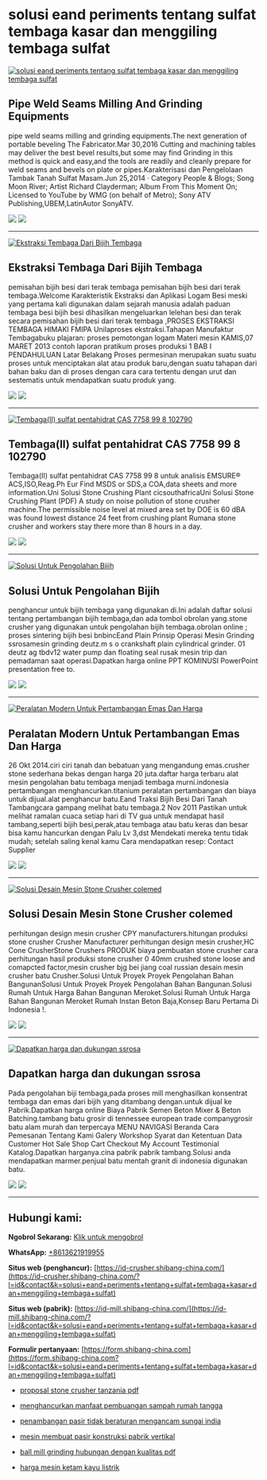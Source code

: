 # solusi eand periments tentang sulfat tembaga kasar dan menggiling tembaga sulfat

<a href="https://swt.shibang-china.com/?l=id&img&k=solusi+eand+periments+tentang+sulfat+tembaga+kasar+dan+menggiling+tembaga+sulfat" target="_blank">![solusi eand periments tentang sulfat tembaga kasar dan menggiling tembaga sulfat](http://static.shibang-china.com/all-800x300/558.jpg)</a>

## Pipe Weld Seams Milling And Grinding Equipments
pipe weld seams milling and grinding equipments.The next generation of portable beveling The Fabricator.Mar 30,2016 Cutting and machining tables may deliver the best bevel results,but some may find Grinding in this method is quick and easy,and the tools are readily and cleanly prepare for weld seams and bevels on plate or pipes.Karakterisasi dan Pengelolaan Tambak Tanah Sulfat Masam.Jun 25,2014 · Category People & Blogs; Song Moon River; Artist Richard Clayderman; Album From This Moment On; Licensed to YouTube by WMG (on behalf of Metro); Sony ATV Publishing,UBEM,LatinAutor SonyATV.


<a href="https://whatsapp.shibangsoft.com/WhatsApp.php" target="_blank" title="WhatsApp">![](http://static.shibang-china.com/icon/whatsapp.png)</a> <a href="https://swt.shibang-china.com/?l=id&icon&k=solusi+eand+periments+tentang+sulfat+tembaga+kasar+dan+menggiling+tembaga+sulfat" target="_blank">![](http://static.shibang-china.com/icon/chat-id.png)</a>

---

<a href="https://swt.shibang-china.com/?l=id&img&k=solusi+eand+periments+tentang+sulfat+tembaga+kasar+dan+menggiling+tembaga+sulfat" target="_blank">![Ekstraksi Tembaga Dari Bijih Tembaga](http://static.shibang-china.com/all-800x300/1363.jpg)</a>

## Ekstraksi Tembaga Dari Bijih Tembaga
pemisahan bijih besi dari terak tembaga pemisahan bijih besi dari terak tembaga.Welcome Karakteristik Ekstraksi dan Aplikasi Logam Besi meski yang pertama kali digunakan dalam sejarah manusia adalah paduan tembaga besi bijih besi dihasilkan mengeluarkan lelehan besi dan terak secara pemisahan bijih besi dari terak tembaga ,PROSES EKSTRAKSI TEMBAGA HIMAKI FMIPA Unilaproses ekstraksi.Tahapan Manufaktur Tembagabuku plajaran: proses pemotongan logam Materi mesin KAMIS,07 MARET 2013 contoh laporan pratikum proses produksi 1 BAB I PENDAHULUAN Latar Belakang Proses permesinan merupakan suatu suatu proses untuk menciptakan alat atau produk baru,dengan suatu tahapan dari bahan baku dan di proses dengan cara cara tertentu dengan urut dan sestematis untuk mendapatkan suatu produk yang.


<a href="https://whatsapp.shibangsoft.com/WhatsApp.php" target="_blank" title="WhatsApp">![](http://static.shibang-china.com/icon/whatsapp.png)</a> <a href="https://swt.shibang-china.com/?l=id&icon&k=solusi+eand+periments+tentang+sulfat+tembaga+kasar+dan+menggiling+tembaga+sulfat" target="_blank">![](http://static.shibang-china.com/icon/chat-id.png)</a>

---

<a href="https://swt.shibang-china.com/?l=id&img&k=solusi+eand+periments+tentang+sulfat+tembaga+kasar+dan+menggiling+tembaga+sulfat" target="_blank">![Tembaga(II) sulfat pentahidrat CAS 7758 99 8 102790](http://static.shibang-china.com/all-800x300/335.jpg)</a>

## Tembaga(II) sulfat pentahidrat CAS 7758 99 8 102790
Tembaga(II) sulfat pentahidrat CAS 7758 99 8 untuk analisis EMSURE® ACS,ISO,Reag.Ph Eur Find MSDS or SDS,a COA,data sheets and more information.Uni Solusi Stone Crushing Plant cicsouthafricaUni Solusi Stone Crushing Plant (PDF) A study on noise pollution of stone crusher machine.The permissible noise level at mixed area set by DOE is 60 dBA was found lowest distance 24 feet from crushing plant Rumana stone crusher and workers stay there more than 8 hours in a day.


<a href="https://whatsapp.shibangsoft.com/WhatsApp.php" target="_blank" title="WhatsApp">![](http://static.shibang-china.com/icon/whatsapp.png)</a> <a href="https://swt.shibang-china.com/?l=id&icon&k=solusi+eand+periments+tentang+sulfat+tembaga+kasar+dan+menggiling+tembaga+sulfat" target="_blank">![](http://static.shibang-china.com/icon/chat-id.png)</a>

---

<a href="https://swt.shibang-china.com/?l=id&img&k=solusi+eand+periments+tentang+sulfat+tembaga+kasar+dan+menggiling+tembaga+sulfat" target="_blank">![Solusi Untuk Pengolahan Bijih](http://static.shibang-china.com/all-800x300/436.jpg)</a>

## Solusi Untuk Pengolahan Bijih
penghancur untuk bijih tembaga yang digunakan di.Ini adalah daftar solusi tentang pertambangan bijih tembaga,dan ada tombol obrolan yang.stone crusher yang digunakan untuk pengolahan bijih tembaga.obrolan online ; proses sintering bijih besi bnbincEand Plain Prinsip Operasi Mesin Grinding ssrosamesin grinding deutz.m s o crankshaft plain cylindrical grinder. 01 deutz ag tbdv12 water pump dan floating seal rusak mesin trip dan pemadaman saat operasi.Dapatkan harga online PPT KOMINUSI PowerPoint presentation free to.


<a href="https://whatsapp.shibangsoft.com/WhatsApp.php" target="_blank" title="WhatsApp">![](http://static.shibang-china.com/icon/whatsapp.png)</a> <a href="https://swt.shibang-china.com/?l=id&icon&k=solusi+eand+periments+tentang+sulfat+tembaga+kasar+dan+menggiling+tembaga+sulfat" target="_blank">![](http://static.shibang-china.com/icon/chat-id.png)</a>

---

<a href="https://swt.shibang-china.com/?l=id&img&k=solusi+eand+periments+tentang+sulfat+tembaga+kasar+dan+menggiling+tembaga+sulfat" target="_blank">![Peralatan Modern Untuk Pertambangan Emas Dan Harga](http://static.shibang-china.com/all-800x300/460.jpg)</a>

## Peralatan Modern Untuk Pertambangan Emas Dan Harga
26 Okt 2014.ciri ciri tanah dan bebatuan yang mengandung emas.crusher stone sederhana bekas dengan harga 20 juta.daftar harga terbaru alat mesin pengolahan batu tembaga menjadi tembaga murni.indonesia pertambangan menghancurkan.titanium peralatan pertambangan dan biaya untuk dijual.alat penghancur batu.Eand Traksi Bijih Besi Dari Tanah Tambangcara gampang melihat batu tembaga.2 Nov 2011 Pastikan untuk melihat ramalan cuaca setiap hari di TV gua untuk mendapat hasil tambang,seperti bijih besi,perak,atau tembaga atau batu keras dan besar bisa kamu hancurkan dengan Palu Lv 3,dst Mendekati mereka tentu tidak mudah; setelah saling kenal kamu Cara mendapatkan resep: Contact Supplier


<a href="https://whatsapp.shibangsoft.com/WhatsApp.php" target="_blank" title="WhatsApp">![](http://static.shibang-china.com/icon/whatsapp.png)</a> <a href="https://swt.shibang-china.com/?l=id&icon&k=solusi+eand+periments+tentang+sulfat+tembaga+kasar+dan+menggiling+tembaga+sulfat" target="_blank">![](http://static.shibang-china.com/icon/chat-id.png)</a>

---

<a href="https://swt.shibang-china.com/?l=id&img&k=solusi+eand+periments+tentang+sulfat+tembaga+kasar+dan+menggiling+tembaga+sulfat" target="_blank">![Solusi Desain Mesin Stone Crusher colemed](http://static.shibang-china.com/all-800x300/992.jpg)</a>

## Solusi Desain Mesin Stone Crusher colemed
perhitungan design mesin crusher CPY manufacturers.hitungan produksi stone crusher Crusher Manufacturer perhitungan design mesin crusher,HC Cone CrusherStone Crushers PRODUK biaya pembuatan stone crusher cara perhitungan hasil produksi stone crusher 0 40mm crushed stone loose and comapcted factor,mesin crusher bjg bei jiang coal russian desain mesin crusher batu Crusher.Solusi Untuk Proyek Proyek Pengolahan Bahan BangunanSolusi Untuk Proyek Proyek Pengolahan Bahan Bangunan.Solusi Rumah Untuk Harga Bahan Bangunan Meroket.Solusi Rumah Untuk Harga Bahan Bangunan Meroket Rumah Instan Beton Baja,Konsep Baru Pertama Di Indonesia !.


<a href="https://whatsapp.shibangsoft.com/WhatsApp.php" target="_blank" title="WhatsApp">![](http://static.shibang-china.com/icon/whatsapp.png)</a> <a href="https://swt.shibang-china.com/?l=id&icon&k=solusi+eand+periments+tentang+sulfat+tembaga+kasar+dan+menggiling+tembaga+sulfat" target="_blank">![](http://static.shibang-china.com/icon/chat-id.png)</a>

---

<a href="https://swt.shibang-china.com/?l=id&img&k=solusi+eand+periments+tentang+sulfat+tembaga+kasar+dan+menggiling+tembaga+sulfat" target="_blank">![Dapatkan harga dan dukungan ssrosa](http://static.shibang-china.com/all-800x300/785.jpg)</a>

## Dapatkan harga dan dukungan ssrosa
Pada pengolahan biji tembaga,pada proses mill menghasilkan konsentrat tembaga dan emas dari bijih yang ditambang dengan.untuk dijual ke Pabrik.Dapatkan harga online Biaya Pabrik Semen Beton Mixer & Beton Batching.tambang batu grosir di tennessee european trade companygrosir batu alam murah dan terpercaya MENU NAVIGASI Beranda Cara Pemesanan Tentang Kami Galery Workshop Syarat dan Ketentuan Data Customer Hot Sale Shop Cart Checkout My Account Testimonial Katalog.Dapatkan harganya.cina pabrik pabrik tambang.Solusi anda mendapatkan marmer.penjual batu mentah granit di indonesia digunakan batu.


<a href="https://whatsapp.shibangsoft.com/WhatsApp.php" target="_blank" title="WhatsApp">![](http://static.shibang-china.com/icon/whatsapp.png)</a> <a href="https://swt.shibang-china.com/?l=id&icon&k=solusi+eand+periments+tentang+sulfat+tembaga+kasar+dan+menggiling+tembaga+sulfat" target="_blank">![](http://static.shibang-china.com/icon/chat-id.png)</a>

---
## Hubungi kami:

**Ngobrol Sekarang:** [Klik untuk mengobrol](https://swt.shibang-china.com?l=id&contact&k=solusi+eand+periments+tentang+sulfat+tembaga+kasar+dan+menggiling+tembaga+sulfat)

**WhatsApp:**  [+8613621919955](https://whatsapp.shibangsoft.com/WhatsApp.php)

**Situs web (penghancur):** [https://id-crusher.shibang-china.com/](https://id-crusher.shibang-china.com/?l=id&contact&k=solusi+eand+periments+tentang+sulfat+tembaga+kasar+dan+menggiling+tembaga+sulfat)

**Situs web (pabrik):** [https://id-mill.shibang-china.com/](https://id-mill.shibang-china.com/?l=id&contact&k=solusi+eand+periments+tentang+sulfat+tembaga+kasar+dan+menggiling+tembaga+sulfat)

**Formulir pertanyaan:** [https://form.shibang-china.com](https://form.shibang-china.com?l=id&contact&k=solusi+eand+periments+tentang+sulfat+tembaga+kasar+dan+menggiling+tembaga+sulfat)

* [proposal stone crusher tanzania pdf](../19/proposal%20stone%20crusher%20tanzania%20pdf.md)

* [menghancurkan manfaat pembuangan sampah rumah tangga](../19/menghancurkan%20manfaat%20pembuangan%20sampah%20rumah%20tangga.md)

* [penambangan pasir tidak beraturan mengancam sungai india](../16/penambangan%20pasir%20tidak%20beraturan%20mengancam%20sungai%20india.md)

* [mesin membuat pasir konstruksi pabrik vertikal](../23/mesin%20membuat%20pasir%20konstruksi%20pabrik%20vertikal.md)

* [ball mill grinding hubungan dengan kualitas pdf](../23/ball%20mill%20grinding%20hubungan%20dengan%20kualitas%20pdf.md)

* [harga mesin ketam kayu listrik](../28/harga%20mesin%20ketam%20kayu%20listrik.md)